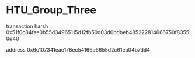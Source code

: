 # HTU_Group_Three
transaction harsh
0x51f0c84fae0b55d34965115d12fb50d03d0bdbeb485222814666750f83550d40

address
0x6c107341eae178ec54166a6655d2c61ea04b7dd4